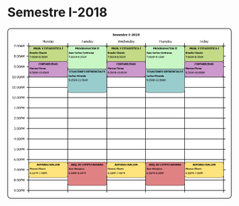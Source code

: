 # Semestre I-2018
<p align="center">
<img src="SEM-1-2018.png" alt="alt text" width="640" height="whatever">
</p>
